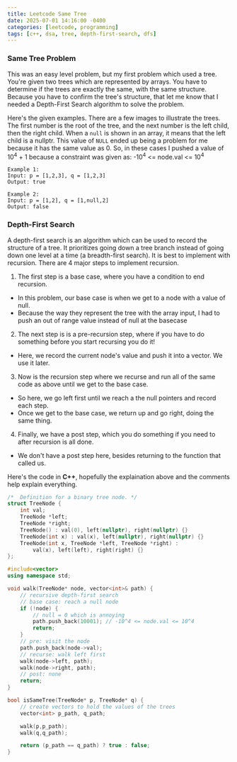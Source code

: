 ```yaml
---
title: Leetcode Same Tree
date: 2025-07-01 14:16:00 -0400
categories: [leetcode, programming]
tags: [c++, dsa, tree, depth-first-search, dfs]
---
```


### Same Tree Problem
This was an easy level problem, but my first problem which used a tree.
You're given two trees which are represented by arrays.
You have to determine if the trees are exactly the same, with the same structure.
Because you have to confirm the tree's structure, 
that let me know that I needed a Depth-First Search algorithm to solve the problem.

Here's the given examples. There are a few images to illustrate the trees.
The first number is the root of the tree, and the next number is the left child, then the right child.
When a `null` is shown in an array, it means that the left child is a nullptr.
This value of `NULL` ended up being a problem for me because it has the same value as 0.
So, in these cases I pushed a value of 10<sup>4</sup> + 1 because a constraint was given as: -10<sup>4</sup> <= node.val <= 10<sup>4</sup>
```
Example 1:
Input: p = [1,2,3], q = [1,2,3]
Output: true

Example 2:
Input: p = [1,2], q = [1,null,2]
Output: false
```

### Depth-First Search
A depth-first search is an algorithm which can be used to record the structure of a tree.
It prioritizes going down a tree branch instead of going down one level at a time (a breadth-first search).
It is best to implement with recursion. There are 4 major steps to implement recursion.

1. The first step is a base case, where you have a condition to end recursion.
* In this problem, our base case is when we get to a node with a value of null.
* Because the way they represent the tree with the array input, I had to push an out of range value instead of null at the basecase
2. The next step is is a pre-recursion step, where if you have to do something before you start recursing you do it!
* Here, we record the current node's value and push it into a vector. We use it later.
3. Now is the recursion step where we recurse and run all of the same code as above until we get to the base case.
* So here, we go left first until we reach a the null pointers and record each step.
* Once we get to the base case, we return up and go right, doing the same thing.
4. Finally, we have a post step, which you do something if you need to after recursion is all done.
* We don't have a post step here, besides returning to the function that called us.

Here's the code in <b>C++</b>, hopefully the explaination above and the comments help explain everything.
```c++
/*  Definition for a binary tree node. */
struct TreeNode {
    int val;
    TreeNode *left;
    TreeNode *right;
    TreeNode() : val(0), left(nullptr), right(nullptr) {}
    TreeNode(int x) : val(x), left(nullptr), right(nullptr) {}
    TreeNode(int x, TreeNode *left, TreeNode *right) : 
        val(x), left(left), right(right) {}
};

#include<vector>
using namespace std;

void walk(TreeNode* node, vector<int>& path) {
    // recursive depth-first search
    // base case: reach a null node
    if (!node) {
        // null = 0 which is annoying
        path.push_back(10001); // -10^4 <= node.val <= 10^4
        return;
    }
    // pre: visit the node
    path.push_back(node->val);
    // recurse: walk left first
    walk(node->left, path);
    walk(node->right, path);
    // post: none
    return;
}

bool isSameTree(TreeNode* p, TreeNode* q) {
    // create vectors to hold the values of the trees
    vector<int> p_path, q_path;

    walk(p,p_path);
    walk(q,q_path);

    return (p_path == q_path) ? true : false;
}
```
